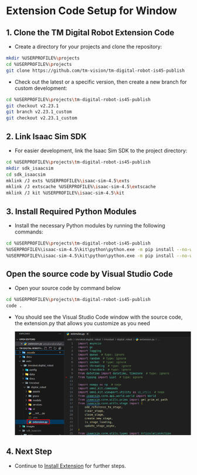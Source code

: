 # Extension Code Setup for Window

## 1. Clone the TM Digital Robot Extension Code

-   Create a directory for your projects and clone the repository:

```bash
mkdir %USERPROFILE%\projects
cd %USERPROFILE%\projects
git clone https://github.com/tm-vision/tm-digital-robot-is45-publish
```

-   Check out the latest or a specific version, then create a new branch for custom development:

```bash
cd %USERPROFILE%\projects\tm-digital-robot-is45-publish
git checkout v2.23.1
git branch v2.23.1_custom
git checkout v2.23.1_custom
```

## 2. Link Isaac Sim SDK

-   For easier development, link the Isaac Sim SDK to the project directory:

```bash
cd %USERPROFILE%\projects\tm-digital-robot-is45-publish
mkdir sdk_isaacsim
cd sdk_isaacsim
mklink /J exts %USERPROFILE%\isaac-sim-4.5\exts
mklink /J extscache %USERPROFILE%\isaac-sim-4.5\extscache
mklink /J kit %USERPROFILE%\isaac-sim-4.5\kit
```

## 3. Install Required Python Modules

-   Install the necessary Python modules by running the following commands:

```bash
cd %USERPROFILE%\projects\tm-digital-robot-is45-publish
%USERPROFILE%\isaac-sim-4.5\kit\python\python.exe -m pip install --no-warn-script-location --upgrade pip
%USERPROFILE%\isaac-sim-4.5\kit\python\python.exe -m pip install --no-warn-script-location --isolated --no-cache-dir --no-deps -r requirements.txt
```

## Open the source code by Visual Studio Code

-   Open your source code by command below

```bash
cd %USERPROFILE%\projects\tm-digital-robot-is45-publish
code .
```

-   You should see the Visual Studio Code window with the source code, the extension.py that allows you customize as you need

    ![](images/20250418102703.png)

## 4. Next Step

-   Continue to [Install Extension](INSTALL_EXTENSION.md) for further steps.

